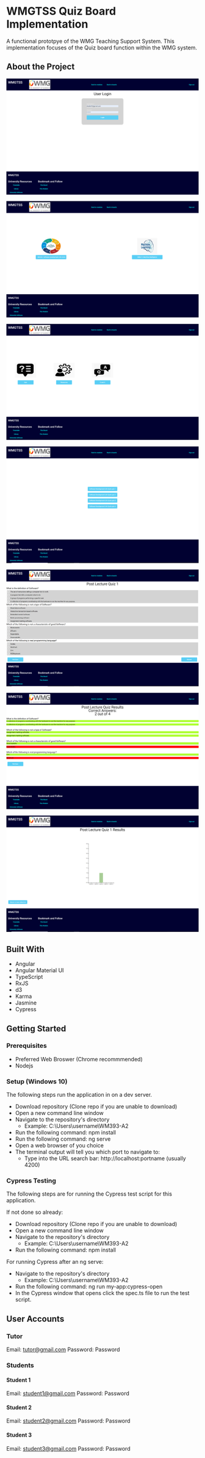 # WMGTSS Quiz Board Implementation

A functional prototpye of the WMG Teaching Support System. This implementation focuses of the Quiz board function within the WMG system.

## About the Project

![](Images/Login_page.PNG)

![](Images/ModuleSelection.PNG)

![](Images/BoardSelection.PNG)

![](Images/QuizSelection.PNG)

![](Images/QuizForm.PNG)

![](Images/ResultsStudent.PNG)

![](Images/ResultsTutor.PNG)

## Built With

 * Angular
 * Angular Material UI
 * TypeScript
 * RxJS
 * d3
 * Karma
 * Jasmine
 * Cypress

## Getting Started

### Prerequisites

 * Preferred Web Broswer (Chrome recommmended)
 * Nodejs

### Setup (Windows 10)

The following steps run the application in on a dev server.
 
 * Download repository (Clone repo if you are unable to download)
 * Open a new command line window
 * Navigate to the repository's directory
   * Example: C:\Users\username\WM393-A2
 * Run the following command: npm install
 * Run the following command: ng serve
 * Open a web browser of you choice
 * The terminal output will tell you which port to navigate to:
   * Type into the URL search bar: http://localhost:portname (usually 4200)

### Cypress Testing

The following steps are for running the Cypress test script for this application.

If not done so already:

 * Download repository (Clone repo if you are unable to download)
 * Open a new command line window
 * Navigate to the repository's directory
   * Example: C:\Users\username\WM393-A2
 * Run the following command: npm install

For running Cypress after an ng serve:

 * Navigate to the repository's directory
   * Example: C:\Users\username\WM393-A2
 * Run the following command: ng run my-app:cypress-open
 * In the Cypress window that opens click the spec.ts file to run the test script.

## User Accounts

### Tutor

Email: tutor@gmail.com
Password: Password

### Students
#### Student 1

Email: student1@gmail.com
Password: Password

#### Student 2

Email: student2@gmail.com
Password: Password

#### Student 3

Email: student3@gmail.com
Password: Password